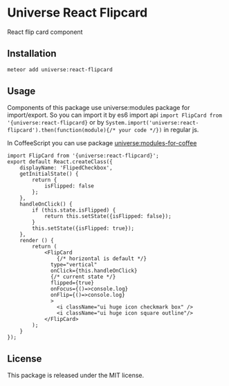 # Universe React Flipcard

React flip card component

## Installation

```sh
meteor add universe:react-flipcard
```
## Usage
Components of this package use universe:modules package for import/export.
So you can import it by es6 import api `import FlipCard from '{universe:react-flipcard}`
or by `System.import('universe:react-flipcard').then(function(module){/* your code */})` in regular js.

In CoffeeScript you can use package [universe:modules-for-coffee](https://atmospherejs.com/universe/modules-for-coffee)
      
```
import FlipCard from '{universe:react-flipcard}';
export default React.createClass({
    displayName: 'FlipedCheckbox',
    getInitialState() {
        return {
            isFlipped: false
        };
    },
    handleOnClick() {
        if (this.state.isFlipped) {
            return this.setState({isFlipped: false});
        }
        this.setState({isFlipped: true});
    },
    render () {
        return (
            <FlipCard 
                {/* horizontal is default */}
              type="vertical" 
              onClick={this.handleOnClick}
              {/* current state */}
              flipped={true}
              onFocus={()=>console.log} 
              onFlip={()=>console.log}
              >
                <i className="ui huge icon checkmark box" />
                <i className="ui huge icon square outline"/>
            </FlipCard>
        );
    }
});
```

## License

This package is released under the MIT license.
